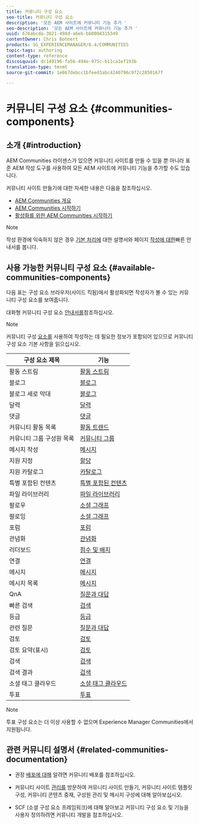 ```yaml
---
title: 커뮤니티 구성 요소
seo-title: 커뮤니티 구성 요소
description: '모든 AEM 사이트에 커뮤니티 기능 추가 '
seo-description: '모든 AEM 사이트에 커뮤니티 기능 추가 '
uuid: 676abcda-3021-498d-a6eb-b60004315349
contentOwner: Chris Bohnert
products: SG_EXPERIENCEMANAGER/6.4/COMMUNITIES
topic-tags: authoring
content-type: reference
discoiquuid: dc149196-fa56-494e-975c-b11ca1ef193b
translation-type: tm+mt
source-git-commit: 1e867debcc1bfeed3abc4240796c9f2c2850167f

---
```



# 커뮤니티 구성 요소 {#communities-components}

## 소개 {#introduction}

AEM Communities 라이센스가 있으면 커뮤니티 사이트를 만들 수 있을 뿐 아니라 표준 AEM 작성 도구를 사용하여 모든 AEM 사이트에 커뮤니티 기능을 추가할 수도 있습니다.

커뮤니티 사이트 만들기에 대한 자세한 내용은 다음을 참조하십시오.

* [AEM Communities 개요](overview.md)
* [AEM Communities 시작하기](getting-started.md)
* [활성화를 위한 AEM Communities 시작하기](getting-started-enablement.md)

>[!NOTE]
>
>작성 환경에 익숙하지 않은 경우 [기본 처리에](../../help/sites-authoring/basic-handling.md) 대한 설명서와 페이지 [작성에 대한](../../help/sites-authoring/qg-page-authoring.md)빠른 안내서를 봅니다.

## 사용 가능한 커뮤니티 구성 요소 {#available-communities-components}

다음 표는 구성 요소 브라우저(사이드 킥됨)에서 활성화되면 작성자가 볼 수 있는 커뮤니티 구성 요소를 보여줍니다.

대화형 커뮤니티 구성 요소 [안내서를](components-guide.md)참조하십시오.

>[!NOTE]
>
>커뮤니티 구성 [요소를](basics.md) 사용하여 작성하는 데 필요한 정보가 포함되어 있으므로 커뮤니티 구성 요소 기본 사항을 읽으십시오.

| **구성 요소 제목** | **기능** |
|---|---|
| 활동 스트림 | [활동 스트림](activities.md) |
| 블로그 | [블로그](blog-feature.md) |
| 블로그 세로 막대 | [블로그](blog-feature.md) |
| 달력 | [달력](calendar.md) |
| 댓글 | [댓글](comments.md) |
| 커뮤니티 활동 목록 | [활동 트렌드](trends.md) |
| 커뮤니티 그룹 구성원 목록 | [커뮤니티 그룹](creating-groups.md) |
| 메시지 작성 | [메시지](configure-messaging.md) |
| 지원 지정 | [할당](assignments.md) |
| 지원 카탈로그 | [카탈로그](catalog.md) |
| 특별 포함된 컨텐츠 | [특별 포함된 컨텐츠](featured.md) |
| 파일 라이브러리 | [파일 라이브러리](file-library.md) |
| 팔로우 | [소셜 그래프](socialgraph.md) |
| 팔로잉 | [소셜 그래프](socialgraph.md) |
| 포럼 | [포럼](forum.md) |
| 관념화 | [관념화](ideation-feature.md) |
| 리더보드 | [점수 및 배지](enabling-leaderboard.md) |
| 연결 | [연결](liking.md) |
| 메시지 | [메시지](configure-messaging.md) |
| 메시지 목록 | [메시지](configure-messaging.md) |
| QnA | [질문과 대답](working-with-qna.md) |
| 빠른 검색 | [검색](search.md) |
| 등급 | [등급](rating.md) |
| 관련 질문 | [질문과 대답](working-with-qna.md) |
| 검토 | [검토](reviews.md) |
| 검토 요약(표시) | [검토](reviews.md) |
| 검색 | [검색](search.md) |
| 검색 결과 | [검색](search.md) |
| 소셜 태그 클라우드 | [소셜 태그 클라우드](tagcloud.md) |
| 투표 | [투표](voting.md) |

>[!NOTE]
>
>투표 구성 요소는 더 이상 사용할 수 없으며 Experience Manager Communities에서 지원됩니다.

## 관련 커뮤니티 설명서 {#related-communities-documentation}

* 권장 [배포에 대해](deploy-communities.md) 알려면 커뮤니티 배포를 참조하십시오.

* 커뮤니티 사이트 [관리를](administer-landing.md) 방문하여 커뮤니티 사이트 만들기, 커뮤니티 사이트 템플릿 구성, 커뮤니티 콘텐츠 중재, 구성원 관리 및 메시지 구성에 대해 알아보십시오.

* SCF [](communities.md) (소셜 구성 요소 프레임워크)에 대해 알아보고 커뮤니티 구성 요소 및 기능을 사용자 정의하려면 커뮤니티 개발을 참조하십시오.

